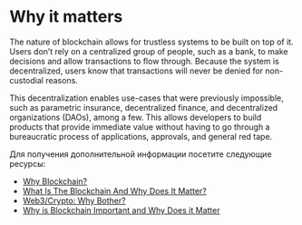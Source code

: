 # Why it matters

The nature of blockchain allows for trustless systems to be built on top of it. Users don’t rely on a centralized group of people, such as a bank, to make decisions and allow transactions to flow through. Because the system is decentralized, users know that transactions will never be denied for non-custodial reasons.

This decentralization enables use-cases that were previously impossible, such as parametric insurance, decentralized finance, and decentralized organizations (DAOs), among a few. This allows developers to build products that provide immediate value without having to go through a bureaucratic process of applications, approvals, and general red tape.

Для получения дополнительной информации посетите следующие ресурсы:

- [Why Blockchain?](https://www.blockchain.education/blockchain101/blockchain)
- [What Is The Blockchain And Why Does It Matter?](https://www.forbes.com/sites/theyec/2020/05/18/what-is-the-blockchain-and-why-does-it-matter/)
- [Web3/Crypto: Why Bother?](https://continuations.com/post/671863718643105792/web3crypto-why-bother)
- [Why is Blockchain Important and Why Does it Matter](https://www.simplilearn.com/tutorials/blockchain-tutorial/why-is-blockchain-important)
